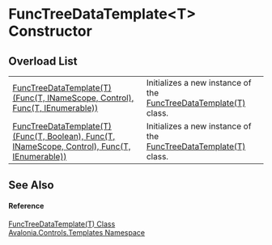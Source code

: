 # FuncTreeDataTemplate&lt;T&gt; Constructor


## Overload List
<table>
<tr>
<td><a href="M_Avalonia_Controls_Templates_FuncTreeDataTemplate_1__ctor_1">FuncTreeDataTemplate(T)(Func(T, INameScope, Control), Func(T, IEnumerable))</a></td>
<td>Initializes a new instance of the <a href="T_Avalonia_Controls_Templates_FuncTreeDataTemplate_1">FuncTreeDataTemplate(T)</a> class.</td>
</tr>
<tr>
<td><a href="M_Avalonia_Controls_Templates_FuncTreeDataTemplate_1__ctor">FuncTreeDataTemplate(T)(Func(T, Boolean), Func(T, INameScope, Control), Func(T, IEnumerable))</a></td>
<td>Initializes a new instance of the <a href="T_Avalonia_Controls_Templates_FuncTreeDataTemplate_1">FuncTreeDataTemplate(T)</a> class.</td>
</tr>
</table>

## See Also


#### Reference
<a href="T_Avalonia_Controls_Templates_FuncTreeDataTemplate_1">FuncTreeDataTemplate(T) Class</a>  
<a href="N_Avalonia_Controls_Templates">Avalonia.Controls.Templates Namespace</a>  

